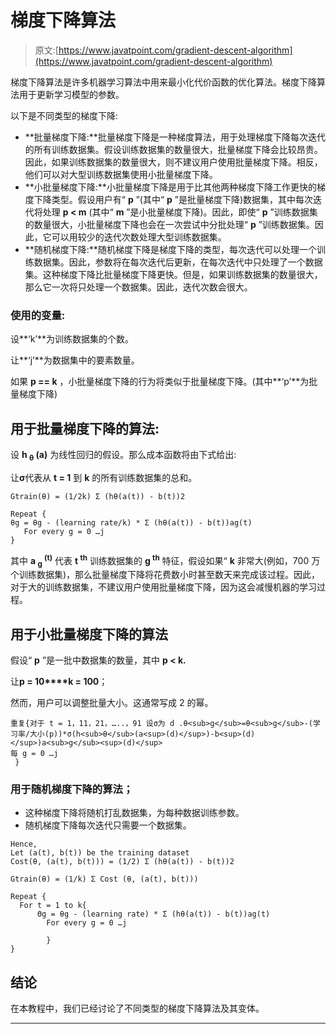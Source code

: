 # 梯度下降算法

> 原文:[https://www.javatpoint.com/gradient-descent-algorithm](https://www.javatpoint.com/gradient-descent-algorithm)

梯度下降算法是许多机器学习算法中用来最小化代价函数的优化算法。梯度下降算法用于更新学习模型的参数。

以下是不同类型的梯度下降:

*   **批量梯度下降:**批量梯度下降是一种梯度算法，用于处理梯度下降每次迭代的所有训练数据集。假设训练数据集的数量很大，批量梯度下降会比较昂贵。因此，如果训练数据集的数量很大，则不建议用户使用批量梯度下降。相反，他们可以对大型训练数据集使用小批量梯度下降。
*   **小批量梯度下降:**小批量梯度下降是用于比其他两种梯度下降工作更快的梯度下降类型。假设用户有“ **p** ”(其中“ **p** ”是批量梯度下降)数据集，其中每次迭代将处理 **p < m** (其中“ **m** ”是小批量梯度下降)。因此，即使“ **p** ”训练数据集的数量很大，小批量梯度下降也会在一次尝试中分批处理“ **p** ”训练数据集。因此，它可以用较少的迭代次数处理大型训练数据集。
*   **随机梯度下降:**随机梯度下降是梯度下降的类型，每次迭代可以处理一个训练数据集。因此，参数将在每次迭代后更新，在每次迭代中只处理了一个数据集。这种梯度下降比批量梯度下降更快。但是，如果训练数据集的数量很大，那么它一次将只处理一个数据集。因此，迭代次数会很大。

### 使用的变量:

设**‘k’**为训练数据集的个数。

让**‘j’**为数据集中的要素数量。

如果 **p == k** ，小批量梯度下降的行为将类似于批量梯度下降。(其中**‘p’**为批量梯度下降)

## 用于批量梯度下降的算法:

设 **h <sub>θ</sub> (a)** 为线性回归的假设。那么成本函数将由下式给出:

让**σ**代表从 **t = 1** 到 **k** 的所有训练数据集的总和。

```
Gtrain(θ) = (1/2k) Σ (hθ(a(t)) - b(t))2

Repeat {
θg = θg - (learning rate/k) * Σ (hθ(a(t)) - b(t))ag(t)
   For every g = 0 …j
}

```

其中 **a <sub>g</sub> <sup>(t)</sup>** 代表 **t <sup>th</sup>** 训练数据集的 **g <sup>th</sup>** 特征，假设如果“ **k** 非常大(例如，700 万个训练数据集)，那么批量梯度下降将花费数小时甚至数天来完成该过程。因此，对于大的训练数据集，不建议用户使用批量梯度下降，因为这会减慢机器的学习过程。

## 用于小批量梯度下降的算法

假设“ **p** ”是一批中数据集的数量，其中 **p < k.**

让**p = 10****k = 100**；

然而，用户可以调整批量大小。这通常写成 2 的幂。

```
重复{对于 t = 1，11，21，…..，91 设σ为 d .θ<sub>g</sub>=θ<sub>g</sub>-(学习率/大小(p))*σ(h<sub>θ</sub>(a<sup>(d)</sup>)-b<sup>(d)</sup>)a<sub>g</sub><sup>(d)</sup>每 g = 0 …j  } 
```

### 用于随机梯度下降的算法；

*   这种梯度下降将随机打乱数据集，为每种数据训练参数。
*   随机梯度下降每次迭代只需要一个数据集。

```
Hence,
Let (a(t), b(t)) be the training dataset
Cost(θ, (a(t), b(t))) = (1/2) Σ (hθ(a(t)) - b(t))2

Gtrain(θ) = (1/k) Σ Cost (θ, (a(t), b(t)))

Repeat {
  For t = 1 to k{
      Θg = θg - (learning rate) * Σ (hθ(a(t)) - b(t))ag(t)
	    For every g = 0 …j

		}
}

```

## 结论

在本教程中，我们已经讨论了不同类型的梯度下降算法及其变体。

* * *